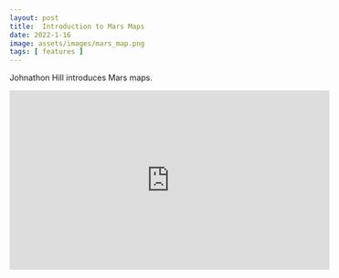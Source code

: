 ```yaml
---
layout: post
title:  Introduction to Mars Maps
date: 2022-1-16
image: assets/images/mars_map.png
tags: [ features ]
---
```


Johnathon Hill introduces Mars maps.

<iframe width="560" height="315" src="https://www.youtube.com/embed/ufKYAWL7uKQ" title="YouTube video player" frameborder="0" allow="accelerometer; autoplay; clipboard-write; encrypted-media; gyroscope; picture-in-picture" allowfullscreen></iframe>